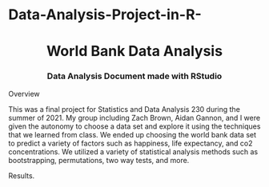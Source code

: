 # Data-Analysis-Project-in-R-

<h1 align="center">World Bank Data Analysis</h1>
<h3 align="center">Data Analysis Document made with RStudio</h3>

<p align ="left">Overview</p>

This was a final project for Statistics and Data Analysis 230 during the summer of 2021. My group including Zach Brown, Aidan Gannon, and I were given the autonomy to choose a data set and explore it using the techniques that we learned from class. We ended up choosing the world bank data set to predict a variety of factors such as happiness, life expectancy, and co2 concentrations. We utilized a variety of statistical analysis methods such as bootstrapping, permutations, two way tests, and more.

Results[](https://github.com/jackiedong6/wbDataAnalysis/blob/main/Final_Project.pdf).



